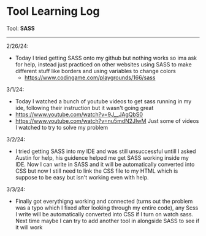 # Tool Learning Log

Tool: **SASS**

---

2/26/24:
* Today I tried getting SASS onto my github but nothing works so ima ask for help, instead just practiced on other websites using SASS to make different stuff like borders and using variables to change colors
  * https://www.codingame.com/playgrounds/166/sass

3/1/24:
* Today I watched a bunch of youtube videos to get sass running in my ide, following their instruction but it wasn't going great
 *  https://www.youtube.com/watch?v=9J__JAgQbS0
 *  https://www.youtube.com/watch?v=nu5mdN2JIwM
Just some of videos I watched to try to solve my problem

3/2/24:
* I tried getting SASS into my IDE and was still unsuccessful untill I asked Austin for help, his guidence helped me get SASS working inside my IDE. Now I can write in SASS and it will be automatically converted into CSS but now I still need to link the CSS file to my HTML which is suppose to be easy but isn't working even with help.


3/3/24:
* Finally got everythigng working and connected (turns out the problem was a typo which I fixed after looking through my entire code), any Scss I write will be automatically converted into CSS if I turn on watch sass. Next time maybe I can try to add another tool in alongside SASS to see if it will work


<!--
* Links you used today (websites, videos, etc)
* Things you tried, progress you made, etc
* Challenges, a-ha moments, etc
* Questions you still have
* What you're going to try next
-->
